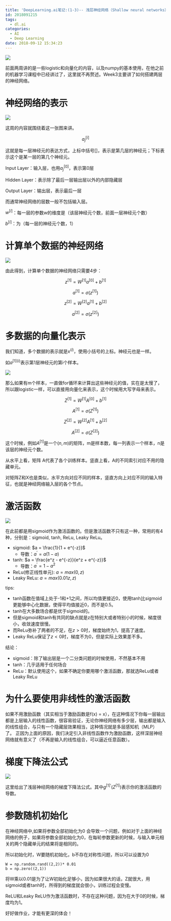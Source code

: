 ```yaml
---
title: 'DeepLearning.ai笔记:(1-3)-- 浅层神经网络（Shallow neural networks）'
id: 2018091215
tags:
  - dl.ai
categories:
  - AI
  - Deep Learning
date: 2018-09-12 15:34:23
---
```



![](http://peu31tfv4.bkt.clouddn.com/dl.ai1.png)



前面两周讲的是一些logistic和向量化的内容，以及numpy的基本使用，在他之前的机器学习课程中已经讲过了，这里就不再赘述。Week3主要讲了如何搭建两层的神经网络。

<!--more-->



#  神经网络的表示

![](http://pexm7md4m.bkt.clouddn.com/dl1-3-1.png)



这周的内容就围绕着这一张图来讲。

$$a_{j}^{[i]}$$

这就是每一层神经元的表达方式，上标中括号[]，表示是第几层的神经元；下标表示这个是某一层的第几个神经元。

Input Layer：输入层，也用$a_{j}^{[0]}$，表示第0层

Hidden Layer：表示除了最后一层输出层以外的内部隐藏层

Output Layer：输出层，表示最后一层

而通常神经网络的层数一般不包括输入层。



$w^{[i]}$：每一层的参数$w$的维度是（该层神经元个数，前面一层神经元个数）

$b^{[i]}$：为（每一层的神经元个数，1）



# 计算单个数据的神经网络

![](http://pexm7md4m.bkt.clouddn.com/dl1-3-2.png)

由此得到，计算单个数据的神经网络只需要4步：

$$z^{[1]} = W^{[1]}a^{[0]} + b^{[1]}$$

$$a^{[1]} = \sigma(z^{[1]})$$

$$z^{[2]} = W^{[2]}a^{[1]} + b^{[2]}$$

$$a^{[2]} = \sigma(z^{[2]})$$



# 多数据的向量化表示



我们知道，多个数据的表示就是$x^{(i)}$，使用小括号的上标。神经元也是一样。

如$a^{[1] (i)}$表示第1层神经元的第i个样本。

![](http://pexm7md4m.bkt.clouddn.com/dl1-3-3.png)



那么如果有m个样本，一直做for循环来计算出这些神经元的值，实在是太慢了，所以跟logistic一样，可以直接用向量化来表示，这个时候用大写字母来表示。

$$Z^{[1]} = W^{[1]}A^{[0]} + b^{[1]}$$

$$A^{[1]} = \sigma(Z^{[1]})$$

$$Z^{[2]} = W^{[2]}A^{[1]} + b^{[2]}$$

$$A^{[2]} = \sigma(Z^{[2]})$$

这个时候，例如$A^{[1]}$是一个$(n,m)$的矩阵，m是样本数，每一列表示一个样本，n是该层的神经元个数。

从水平上看，矩阵 A代表了各个训练样本。竖直上看，A的不同索引对应不用的隐藏单元。

对矩阵Z和X也是类似，水平方向对应不同的样本，竖直方向上对应不同的输入特征，也就是神经网络输入层的各个节点。



# 激活函数



![](http://pexm7md4m.bkt.clouddn.com/dl1-3-4.png)



在此前都是用sigmoid作为激活函数的。但是激活函数不只有这一种，常用的有4种，分别是：sigmoid, tanh, ReLu, Leaky ReLu。

- sigmoid: $a =  \frac{1}{1 + e^{-z}}$
  - 导数：$a^{\prime} = a(1-a)$
- tanh: $a = \frac{e^z - e^{-z}}{e^z + e^{-z}}$
  - 导数：$a^{\prime} = 1 - a^2$
- ReLu(修正线性单元): $a = max(0, z)$
- Leaky ReLu: $a = max(0.01z, z)$

tips:

- tanh函数在值域上处于-1和+1之间，所以均值更接近0，使用tanh比sigmoid更能够中心化数据，使得平均值接近0，而不是0.5。
- tanh在大多数场合都是优于sigmoid的。
- 但是sigmoid和tanh有共同的缺点就是z在特别大或者特别小的时候，梯度很小，收敛速度很慢。
- 而ReLu弥补了两者的不足，在$z > 0$时，梯度始终为1，提高了速度。
- Leaky ReLu保证了$z < 0$时，梯度不为0，但是实际上效果差不多。



结论：

- sigmoid：除了输出层是一个二分类问题的时候使用，不然基本不用
- tanh：几乎适用于任何场合
- ReLu：默认使用这个，如果不确定你要用哪个激活函数，那就选ReLu或者Leaky ReLu

# 为什么要使用非线性的激活函数

如果不用激励函数（其实相当于激励函数是f(x) = x），在这种情况下你每一层输出都是上层输入的线性函数，很容易验证，无论你神经网络有多少层，输出都是输入的线性组合，与只有一个隐藏层效果相当，这种情况就是多层感知机（MLP）了。
正因为上面的原因，我们决定引入非线性函数作为激励函数，这样深层神经网络就有意义了（不再是输入的线性组合，可以逼近任意函数）。



# 梯度下降法公式

![](http://pexm7md4m.bkt.clouddn.com/dl1-3-5.png)

这里给出了浅层神经网络的梯度下降法公式。其中$g^{[1]'}(Z^{[1]})$表示你的激活函数的导数。

# 参数随机初始化

在神经网络中,如果将参数全部初始化为0 会导致一个问题，例如对于上面的神经网络的例子，如果将参数全部初始化为0，在每轮参数更新的时候，与输入单元相关的两个隐藏单元的结果将是相同的。

所以初始化时，W要随机初始化，b不存在对称性问题，所以可以设置为0

```
W = np.random.rand((2,2))* 0.01
b = np.zero((2,1))
```

将W乘以0.01是为了让W初始化足够小，因为如果很大的话，Z就很大，用sigmoid或者tanh时，所得到的梯度就会很小，训练过程会变慢。

ReLU和Leaky ReLU作为激活函数时，不存在这种问题，因为在大于0的时候，梯度均为1。



好好做作业，才能有更深的体会！